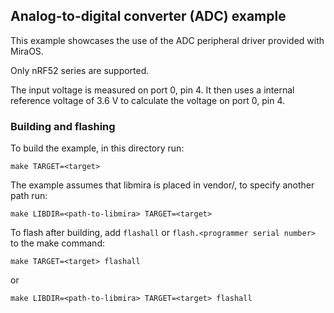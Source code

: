 ## Analog-to-digital converter (ADC) example
This example showcases the use of the ADC peripheral driver provided with MiraOS.

Only nRF52 series are supported.

The input voltage is measured on port 0, pin 4. 
It then uses a internal reference voltage of 3.6 V to calculate the voltage on port 0, pin 4.

### Building and flashing
To build the example, in this directory run:
```
make TARGET=<target>
```
The example assumes that libmira is placed in vendor/, to specify another path run:
```
make LIBDIR=<path-to-libmira> TARGET=<target>
```

To flash after building, add `flashall` or `flash.<programmer serial number>` to the make command:
```
make TARGET=<target> flashall
``````
or
```
make LIBDIR=<path-to-libmira> TARGET=<target> flashall
```